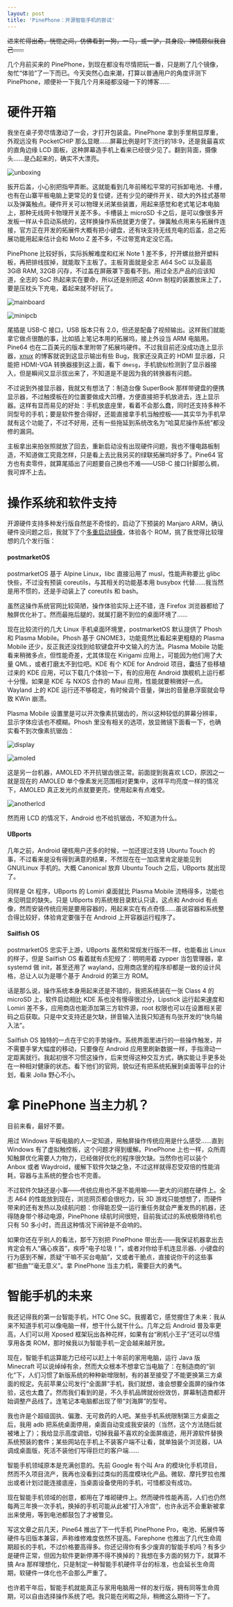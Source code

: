 ```yaml
---
layout: post
title: 'PinePhone：开源智能手机的尝试'
---
```

~~进来忙得出奇。恍惚之间，仿佛看到一狗，一马，或一驴，其身段、神情颇似我自己……~~

几个月前买来的 PinePhone，到现在都没有尽情把玩一番，只是刷了几个镜像，匆忙“体验”了一下而已。今天突然心血来潮，打算以普通用户的角度评测下 PinePhone，顺便补一下我几个月来碰都没碰一下的博客……

# 硬件开箱

我坐在桌子旁尽情激动了一会，才打开包装盒。PinePhone 拿到手里稍显厚重，外观远没有 PocketCHIP 那么显眼……屏幕比例是时下流行的18:9，还是我最喜欢的直角边缘 LCD 面板，这种屏幕造手机上看来已经很少见了。翻到背面，摄像头……是凸起来的，确实不大漂亮。

![unboxing]({{site.url}}/res/my-fav-phone/unboxing.webp)

扳开后盖，小心别把指甲弄断。这就能看到几年前稀松平常的可拆卸电池、卡槽，也有在山寨平板电脑上更常见的复位键，还有少见的硬件开关、硕大的外挂式基带以及弹簧触点。硬件开关可以物理关闭某些装置，用起来感觉和老式笔记本电脑上，那种无线网卡物理开关差不多。卡槽装上 microSD 卡之后，是可以像很多开发板一样从卡启动系统的，这样换操作系统就更方便了。弹簧触点用来与拓展件连接，官方正在开发的拓展件大概有把小键盘，还有块支持无线充电的后盖，总之拓展功能用起来估计会和 Moto Z 差不多，不过带宽肯定没它高。

PinePhone 比较好拆，实际拆解难度和红米 Note 1 差不多，拧开螺丝掀开塑料板，再把排线拔掉，就能取下主板了。主板背面就是全志 A64 SoC 以及最高 3GiB RAM, 32GB 闪存，不过盖在屏蔽罩下面看不到。用过全志产品的应该知道，全志的 SoC 热起来实在要命，所以还是别把这 40nm 制程的装置放床上了，要是压枕头下充电，着起来就不好玩了。

![mainboard]({{site.url}}/res/my-fav-phone/mainboard.webp)

![minipcb]({{site.url}}/res/my-fav-phone/minipcb.webp)

尾插是 USB-C 接口，USB 版本只有 2.0，但还是配备了视频输出。这样我们就能拿它做点很酷的事，比如插上笔记本用的拓展坞，接上外设当 ARM 电脑用。Pine64 也在二百美元的版本里附带了拓展坞硬件。不过我目前还没成功连上显示器，[xnux](https://xnux.eu) 的博客就说到这显示输出有些 Bug，我家还没真正的 HDMI 显示器，只能把 HDMI-VGA 转换器接到这上面，看下 ```dmesg```，手机貌似检测到了显示器接入，但是瞬间又显示拔出来了，不知道是不是因为我的转换器有问题。

不过说到外接显示器，我就又有想法了：制造台像 SuperBook 那样带键盘的便携显示器，不过触摸板在的位置要做成大凹槽，方便直接把手机放进去，连上显示器。这样有显而易见的好处：手机放底座里，看着不会那么蠢，同时还支持多种不同型号的手机；要是软件整合得好，还能直接拿手机当触控板——其实华为手机早就有这个功能了，不过不好用，还有一些拖延到系统改名为“哈莫尼操作系统”都没修的漏洞。

主板拿出来拍张照就放了回去，重新启动没有出现硬件问题，我也不懂电路板制造，不知道做工究竟怎样，只是看上去比我另买的绿联拓展坞好多了。Pine64 官方也有卖零件，就算尾插出了问题要自己换也不难——USB-C 接口针脚那么稠，我可焊不上去。

# 操作系统和软件支持

开源硬件支持多种发行版自然是不奇怪的，启动了下预装的 Manjaro ARM，确认硬件没问题之后，我就下了个[多重启动镜像](https://xnux.eu/pinephone-multi-boot.html)，体验各个 ROM，挑了我觉得比较理想的几个发行版：

#### postmarketOS

postmarketOS 基于 Alpine Linux，libc 直接沿用了 musl，性能声称要比 glibc 快些，不过没有预装 coreutils，与其相关的功能基本用 busybox 代替……我当然是用不惯的，还是手动装上了 coreutils 和 bash。

虽然这操作系统官网比较简陋，操作体验实际上还不错，连 Firefox 浏览器都给了触屏优化补丁。然而最拖后腿的，就属打磨不到位的桌面环境了……

现在比较流行的几大 Linux 手机桌面环境里，postmarketOS 默认提供了 Phosh 和 Plasma Mobile。Phosh 基于 GNOME3，功能竟然比看起来更粗糙的 Plasma Mobile 还少，反正我还没找到给软键盘开中文输入的方法。Plasma Mobile 功能看来稍微多点，但性能奇差，尤其体现在 Kirigami 应用上，可能因为他们用了大量 QML，或者打磨太不到位吧。KDE 有个 KDE for Android 项目，囊括了些移植过来的 KDE 应用，可以下载几个体验一下，有的应用在 Android 旗舰机上运行都十分慢。如果是 KDE 与 NXOS 合作的 Maui 应用，性能就要稍微好一点。Wayland 上的 KDE 运行还不够稳定，有时候调个音量，弹出的音量悬浮窗就会导致 KWin 崩溃。

Plasma Mobile 设置里是可以开次像素抗锯齿的，所以这种较低的屏幕分辨率，显示字体应该也不模糊。Phosh 里没有相关的选项，放显微镜下面看一下，也确实看不到次像素抗锯齿：

![display]({{site.url}}/res/my-fav-phone/display.webp)

![amoled]({{site.url}}/res/my-fav-phone/amoled.webp)

这是另一台机器，AMOLED 不开抗锯齿很正常。前面提到我喜欢 LCD，原因之一就是现在的 AMOLED 单个像素发光范围相对更集中，这样平均亮度一样的情况下，AMOLED 真正发光的点就要更亮，使用起来有点难受。

![anotherlcd]({{site.url}}/res/my-fav-phone/anotherlcd.webp)

然而用 LCD 的情况下，Android 也不给抗锯齿，不知道为什么。

#### UBports

几年之前，Android 硬核用户还多的时候，一加还提过支持 Ubuntu Touch 的事，不过看来是没有得到满意的结果，不然现在在一加店里肯定是能见到 GNU/Linux 手机的。大概 Canonical 放弃 Ubuntu Touch 之后，UBports 就出现了。

同样是 Qt 程序，UBports 的 Lomiri 桌面就比 Plasma Mobile 流畅得多，功能也未见明显的缺失。只是 UBports 的系统根目录默认只读，这点和 Android 有点像，然而安装传统应用是要用容器的，用起来实在有点奇怪……虽说容器和系统整合得比较好，体验肯定要强于在 Android 上开容器运行程序了。

#### Sailfish OS

postmarketOS 忠实于上游，UBports 虽然和常规发行版不一样，也能看出 Linux 的样子，但是 Sailfish OS 看着就有点犯规了：明明用着 zypper 当包管理器，拿 systemd 做 init，甚至还用了 wayland，应用商店里的程序却都是一致的设计风格，总让人以为是哪个基于 Android 的第三方 ROM。

话是那么说，操作系统本身用起来还是不错的，我把系统装在一张 Class 4 的 microSD 上，软件启动相比 KDE 系也没有慢得很过分，Lipstick 运行起来速度和 Lomiri 差不多，应用商店也能添加第三方软件源，root 权限也可以在设置相关密码之后获取。只是中文支持还是欠缺，拼音输入法我只知道有鸟张开发的“快鸟输入法”。

Sailfish OS 独特的一点在于它的手势操作。系统界面里进行的一些操作触发，并不需要手掌大幅度的移动，只要像在 Android 应用里刷新数据一样，手指滑动一定距离就行。我起初很不习惯这操作，后来觉得这种交互方式，确实能让手更多处在一种相对健康的状态。看下他们的官网，貌似还有把系统拓展到桌面等平台的计划，看来 Jolla 野心不小。

# 拿 PinePhone 当主力机？

目前来看，最好不要。

用过 Windows 平板电脑的人一定知道，用触屏操作传统应用是什么感受……直到 Windows 有了虚拟触控板，这个问题才得到缓解。PinePhone 上也一样，众所周知触屏优化需要人力物力，已经做好优化的程序很欠缺。当然你也可以装个 Anbox 或者 Waydroid，缓解下软件欠缺之急，不过这样就得忍受双倍的性能消耗，容器与主系统的整合也不完善。

不过软件欠缺还是小事——传统应用也不是不能用嘛——更大的问题在硬件上。全志 A64 的性能放到现在，浏览网页都会很吃力，玩 3D 游戏只能想想了，而硬件带来的还有发热以及续航问题：你得能忍受一运行重任务就会严重发热的机器，还得随身带个移动电源，PinePhone 续航时间很短，目前我试过的系统极限待机也只有 50 多小时，而且这种情况下闹钟是不会响的。

如果你还在乎别人的看法，那千万别把 PinePhone 带出去——我保证机器拿出去肯定会有人“痛心疾首”，疾呼“电子垃圾！”，或者对你给手机连显示器、小键盘的行为感到不解，质疑“干嘛不买台电脑”，又或者干脆点，直接说你干的这些事都“扭曲”“毫无意义”。拿 PinePhone 当主力机，需要巨大的勇气。

# 智能手机的未来

我还记得我的第一台智能手机，HTC One SC。我握着它，感觉握住了未来：我从来不知道手机可以像电脑一样，想干什么就干什么。几年之后 Android 普及率更高，人们可以用 Xposed 框架玩出各种花样，如果有台“刷机小王子”还可以尽情享用各类 ROM，那时候我以为智能手机一定会越来越开放。

现在，智能手机运算能力已经可以赶上十年前的家用电脑，运行 Java 版 Minecraft 可以说绰绰有余，然而大众根本不想拿它当电脑了：在制造商的“驯化”下，人们习惯了新版系统的种种新增限制，有的甚至接受了不能更换第三方桌面的规定。先前苹果公司发行“全面屏”手机，我们就想，谁会想要全面屏的操作体验，这也太蠢了。然而我们看到的是，不久手机品牌就纷纷效仿，屏幕制造商都开始调整产品线了。连笔记本电脑都出现了带“刘海屏”的型号。

我也许是个超级固执、偏激、无可救药的人吧。某些手机系统限制第三方桌面之后，我用 adb 把系统桌面停用，桌面自动变成我安装的（当然，这个方法随后就被堵上了）；我给显示高度调低，切掉我最不喜欢的全面屏痕迹，用开源软件替换系统预装的套件；某些网站在手机上不装客户端不让看，就单独装个浏览器，UA 调成桌面版，死活不装他们写得巨烂的客户端……

智能手机领域原本是充满创意的。先前 Google 有个叫 Ara 的模块化手机项目，然而不久项目流产，我再也没看到过类似的高度模块化产品。微软、摩托罗拉也推出或者计划过能连接底座，当桌面设备使用的手机，可惜都没有成功。

现在智能手机领域的创意，都用在了堆砌硬件上。然而硬件性能再高，人们也仍然每两三年换一次手机，换掉的手机可能从此被“打入冷宫”，也许永远不会重新被拿出来使用，等到电池都鼓包了才被瞥见。

写这文章之前几天，Pine64 推出了下一代手机 PinePhone Pro，电池、拓展件等硬件与旧版本兼容，声称维修难度依然不提高。Farephone 也推出了几代生命周期超长的手机，不过价格要高得多。你还记得你有多少废弃的智能手机吗？有多少是硬件正常，但因为软件更新停滞不得不换掉的？我想在多方面的努力下，就算不搞 Ara 那样理想化，只是制定一种智能手机硬件平台的标准，也会延长生命周期，软硬件一体化也不会那么严重了。

也许若干年后，智能手机就能真正与家用电脑用一样的发行版，拥有同等生命周期，可以自由选择操作系统了吧。我只能在闲暇之际，稍微这么期待一下了。
